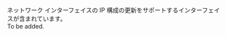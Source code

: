 <Namespace Name="Microsoft.Azure.Management.Network.Fluent.NicIPConfiguration.Update">
  <Docs>
    <summary>ネットワーク インターフェイスの IP 構成の更新をサポートするインターフェイスが含まれています。</summary> 
    <remarks>To be added.</remarks>
  </Docs>
</Namespace>

